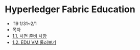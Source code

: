 # Hyperledger Fabric Education
- '19 1/31~2/1
- 목차
- [1.1. 사전 준비 사항](https://github.com/skblockedu/edu19/blob/master/Session1_1.md)
- [1.2. EDU VM 둘러보기](https://github.com/skblockedu/edu19/blob/master/Session2_1.md)

